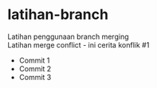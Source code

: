 # latihan-branch
Latihan penggunaan branch merging<br>
Latihan merge conflict - ini cerita konflik #1
* Commit 1
* Commit 2
* Commit 3
